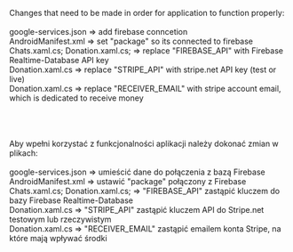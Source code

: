 Changes that need to be made in order for application to function properly: <br />
<br />
google-services.json => add firebase conncetion<br />
AndroidManifest.xml => set "package" so its connected to firebase<br />
Chats.xaml.cs; Donation.xaml.cs; => replace "FIREBASE_API" with Firebase Realtime-Database API key<br />
Donation.xaml.cs => replace "STRIPE_API" with stripe.net API key (test or live)<br />
Donation.xaml.cs => replace "RECEIVER_EMAIL" with stripe account email, which is dedicated to receive money<br />

<br />
<br />
<br />
Aby wpełni korzystać z funkcjonalności aplikacji należy dokonać zmian w plikach: <br />
<br />
google-services.json => umieścić dane do połączenia z bazą Firebase<br />
AndroidManifest.xml => ustawić "package" połączony z Firebase<br />
Chats.xaml.cs; Donation.xaml.cs; => "FIREBASE_API" zastąpić kluczem do bazy Firebase Realtime-Database<br />
Donation.xaml.cs => "STRIPE_API" zastąpić kluczem API do Stripe.net testowym lub rzeczywistym<br />
Donation.xaml.cs => "RECEIVER_EMAIL" zastąpić emailem konta Stripe, na które mają wpływać środki<br />


